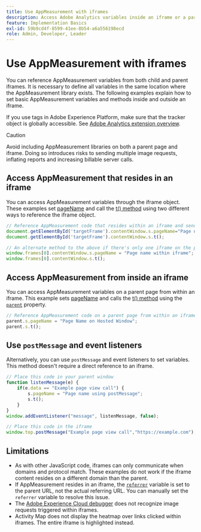 ```yaml
---
title: Use AppMeasurement with iframes
description: Access Adobe Analytics variables inside an iframe or a parent page while in an iframe.
feature: Implementation Basics
exl-id: 59b9cd4f-8599-41ee-8b54-a6a556198ecd
role: Admin, Developer, Leader
---
```

# Use AppMeasurement with iframes

You can reference AppMeasurement variables from both child and parent iframes. It is necessary to define all variables in the same location where the AppMeasurement library exists. The following examples explain how to set basic AppMeasurement variables and methods inside and outside an iframe.

If you use tags in Adobe Experience Platform, make sure that the tracker object is globally accessible. See [Adobe Analytics extension overview](https://experienceleague.adobe.com/docs/experience-platform/tags/extensions/adobe/analytics/overview.html).

>[!CAUTION]
>
>Avoid including AppMeasurement libraries on both a parent page and iframe. Doing so introduces risks to sending multiple image requests, inflating reports and increasing billable server calls.

## Access AppMeasurement that resides in an iframe

You can access AppMeasurement variables through the iframe object. These examples set [pageName](../vars/page-vars/pagename.md) and call the [t() method](../vars/functions/t-method.md) using two different ways to reference the iframe object.

```js
// Reference AppMeasurement code that resides within an iframe and send an image request
document.getElementById('targetFrame').contentWindow.s.pageName="Page name within iframe";
document.getElementById('targetFrame').contentWindow.s.t();

// An alternate method to the above if there's only one iframe on the page
window.frames[0].contentWindow.s.pageName = "Page name within iframe";
window.frames[0].contentWindow.s.t();
```

## Access AppMeasurement from inside an iframe

You can access AppMeasurement variables on a parent page from within an iframe. This example sets [pageName](../vars/page-vars/pagename.md) and calls the [t() method](../vars/functions/t-method.md) using the [`parent`](https://www.w3schools.com/jsref/prop_win_parent.asp) property.

```js
// Reference AppMeasurement code on a parent page from within an iframe and send an image request
parent.s.pageName = "Page Name on Hosted Window";
parent.s.t();
```

## Use `postMessage` and event listeners

Alternatively, you can use `postMessage` and event listeners to set variables. This method doesn't require a direct reference to an iframe. 

```js
// Place this code in your parent window
function listenMessage(e) {
    if(e.data == "Example page view call") {
        s.pageName = "Page name using postMessage";
        s.t();
    }
}
window.addEventListener("message", listenMessage, false);

// Place this code in the iframe
window.top.postMessage("Example page view call","https://example.com");
```

## Limitations

* As with other JavaScript code, iframes can only communicate when domains and protocol match. These examples do not work if the iframe content resides on a different domain than the parent.
* If AppMeasurement resides in an iframe, the [`referrer`](../vars/page-vars/referrer.md) variable is set to the parent URL, not the actual referring URL. You can manually set the `referrer` variable to resolve this issue.
* The [Adobe Experience Cloud debugger](https://experienceleague.adobe.com/docs/debugger/using/experience-cloud-debugger.html) does not recognize image requests triggered within iframes.
* Activity Map does not display the heatmap over links clicked within iframes. The entire iframe is highlighted instead.

